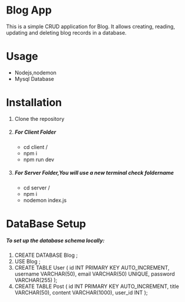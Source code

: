 # Blog App
This is a simple CRUD application for Blog. It allows creating, reading, updating and deleting blog records in a database.

 # Usage
 <ul>
   <li>Nodejs,nodemon</li>
   <li>Mysql Database</li>
 </ul>
 
 # Installation
 <ol>
   <li>Clone the repository</li>
   <li>
     <h5>For Client Folder</h5>
     <ul>
       <li> cd client /</li>
       <li> npm i </li>
       <li> npm run dev </li>
     </ul>
  <li>
    <h5>For Server Folder,You will use a new terminal check foldername</h5>
   <ul>
   <li>cd server /</li>
   <li>npm i</li>
   <li>nodemon index.js</li>
     </ul>
   </li>
   </li>
     
   </li>
 </ol>
 
 # DataBase Setup
 <h5>
To set up the database schema locally:
 </h5>
<ol>
  <li> CREATE DATABASE Blog ;</li>
  <li> USE Blog ;</li>
  <li> 
  CREATE TABLE User (
  id INT PRIMARY KEY AUTO_INCREMENT,
  username VARCHAR(50),
  email VARCHAR(50) UNIQUE,  
  password VARCHAR(255)
);</li>
  <li>
    CREATE TABLE Post (
  id INT PRIMARY KEY AUTO_INCREMENT,
  title VARCHAR(50),
  content VARCHAR(1000),
  user_id INT
);
  </li>
</ul>
